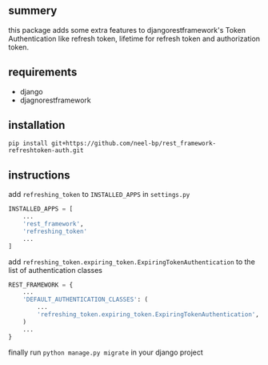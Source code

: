 
## summery
this package adds some extra features to 
djangorestframework's Token Authentication like refresh
token, lifetime for refresh token and authorization token.

## requirements
* django
* djagnorestframework

## installation
`pip install git+https://github.com/neel-bp/rest_framework-refreshtoken-auth.git`

## instructions

add `refreshing_token` to `INSTALLED_APPS` in `settings.py`

```python
INSTALLED_APPS = [
    ...
    'rest_framework',
    'refreshing_token'
    ...
]
```

add `refreshing_token.expiring_token.ExpiringTokenAuthentication` to the 
list of authentication classes

```python
REST_FRAMEWORK = {
    ...
    'DEFAULT_AUTHENTICATION_CLASSES': (
        ...
        'refreshing_token.expiring_token.ExpiringTokenAuthentication',
    )
    ...
}
```

finally run `python manage.py migrate` in your django project
